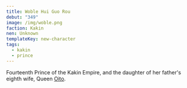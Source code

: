 ```yaml
---
title: Woble Hui Guo Rou
debut: "349"
image: /img/woble.png
faction: Kakin
nen: Unknown
templateKey: new-character
tags:
  - kakin
  - prince
---
```


Fourteenth Prince of the Kakin Empire, and the daughter of her father's eighth wife, Queen [Oito](/character/oito/).
